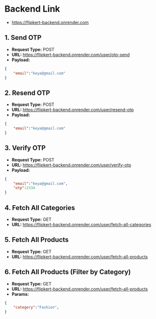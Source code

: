 # Backend Link
- https://flipkert-backend.onrender.com

## 1. Send OTP
- **Request Type:** POST
- **URL:** https://flipkert-backend.onrender.com/user/otp-send
- **Payload:**
```JSON
{
    "email":"keya@gmail.com"
}
```

## 2. Resend OTP
- **Request Type:** POST
- **URL:** https://flipkert-backend.onrender.com/user/resend-otp
- **Payload:**
```JSON
{
    "email":"keya@gmail.com"
}
```

## 3. Verify OTP
- **Request Type:** POST
- **URL:** https://flipkert-backend.onrender.com/user/verify-otp
- **Payload:**
```JSON
{
    "email":"keya@gmail.com",
    "otp":2334
}
```

## 4. Fetch All Categories
- **Request Type:** GET
- **URL:** https://flipkert-backend.onrender.com/user/fetch-all-categories

## 5. Fetch All Products
- **Request Type:** GET
- **URL:** https://flipkert-backend.onrender.com/user/fetch-all-products

## 6. Fetch All Products (Filter by Category)
- **Request Type:** GET
- **URL:** https://flipkert-backend.onrender.com/user/fetch-all-products
- **Params:**
```JSON
{
    "category":"Fashion",
}
```
